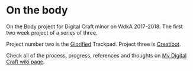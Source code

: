# On the body
On the Body project for Digital Craft minor on WdkA 2017-2018. The first two week project of a series of three. 

Project number two is the <a href="https://github.com/philipgher/glorifiedtrackpad" target="blank">Glorified</a> Trackpad. Project three is <a href="https://github.com/philipgher/creatibot" target="blank">Creatibot</a>.

Check all of the process, progress, references and thoughts on <a href="http://digitalcraft.wdka.nl/wiki/User:Philip" target="blank">My Digital Craft wiki page</a>.
